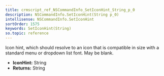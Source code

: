 ```yaml
---
title: crmscript_ref_NSCommandInfo_SetIconHint_String_p_0
description: NSCommandInfo.SetIconHint(String p_0)
intellisense: NSCommandInfo.SetIconHint
sortOrder: 1575
keywords: SetIconHint(String)
so.topic: reference
---
```



Icon hint, which should resolve to an icon that is compatible in size with a standard menu or dropdown list font. May be blank.



* **IconHint:** String
* **Returns:** String


